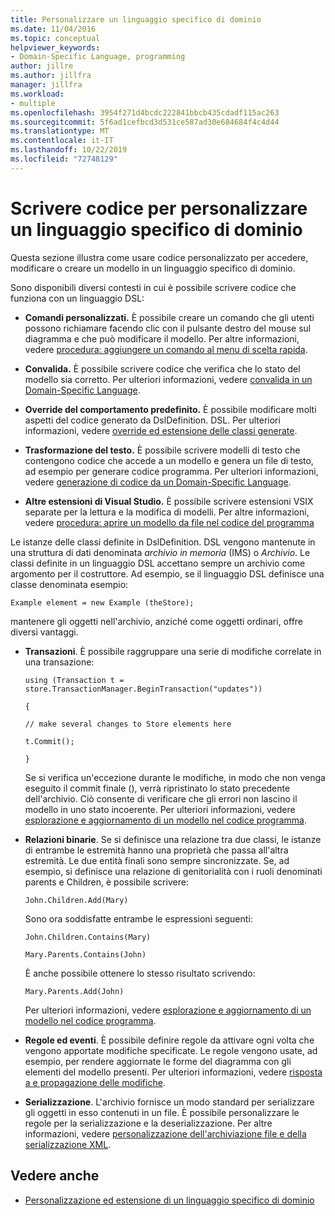 ```yaml
---
title: Personalizzare un linguaggio specifico di dominio
ms.date: 11/04/2016
ms.topic: conceptual
helpviewer_keywords:
- Domain-Specific Language, programming
author: jillre
ms.author: jillfra
manager: jillfra
ms.workload:
- multiple
ms.openlocfilehash: 3954f271d4bcdc222841bbcb435cdadf115ac263
ms.sourcegitcommit: 5f6ad1cefbcd3d531ce587ad30e684684f4c4d44
ms.translationtype: MT
ms.contentlocale: it-IT
ms.lasthandoff: 10/22/2019
ms.locfileid: "72748129"
---
```

# <a name="write-code-to-customize-a-domain-specific-language"></a>Scrivere codice per personalizzare un linguaggio specifico di dominio

Questa sezione illustra come usare codice personalizzato per accedere, modificare o creare un modello in un linguaggio specifico di dominio.

Sono disponibili diversi contesti in cui è possibile scrivere codice che funziona con un linguaggio DSL:

- **Comandi personalizzati.** È possibile creare un comando che gli utenti possono richiamare facendo clic con il pulsante destro del mouse sul diagramma e che può modificare il modello. Per altre informazioni, vedere [procedura: aggiungere un comando al menu di scelta rapida](../modeling/how-to-add-a-command-to-the-shortcut-menu.md).

- **Convalida.** È possibile scrivere codice che verifica che lo stato del modello sia corretto. Per ulteriori informazioni, vedere [convalida in un Domain-Specific Language](../modeling/validation-in-a-domain-specific-language.md).

- **Override del comportamento predefinito.** È possibile modificare molti aspetti del codice generato da DslDefinition. DSL. Per ulteriori informazioni, vedere [override ed estensione delle classi generate](../modeling/overriding-and-extending-the-generated-classes.md).

- **Trasformazione del testo.** È possibile scrivere modelli di testo che contengono codice che accede a un modello e genera un file di testo, ad esempio per generare codice programma. Per ulteriori informazioni, vedere [generazione di codice da un Domain-Specific Language](../modeling/generating-code-from-a-domain-specific-language.md).

- **Altre estensioni di Visual Studio.** È possibile scrivere estensioni VSIX separate per la lettura e la modifica di modelli. Per altre informazioni, vedere [procedura: aprire un modello da file nel codice del programma](../modeling/how-to-open-a-model-from-file-in-program-code.md)

Le istanze delle classi definite in DslDefinition. DSL vengono mantenute in una struttura di dati denominata *archivio in memoria* (IMS) o *Archivio*. Le classi definite in un linguaggio DSL accettano sempre un archivio come argomento per il costruttore. Ad esempio, se il linguaggio DSL definisce una classe denominata esempio:

`Example element = new Example (theStore);`

mantenere gli oggetti nell'archivio, anziché come oggetti ordinari, offre diversi vantaggi.

- **Transazioni**. È possibile raggruppare una serie di modifiche correlate in una transazione:

     `using (Transaction t = store.TransactionManager.BeginTransaction("updates"))`

     `{`

     `// make several changes to Store elements here`

     `t.Commit();`

     `}`

     Se si verifica un'eccezione durante le modifiche, in modo che non venga eseguito il commit finale (), verrà ripristinato lo stato precedente dell'archivio. Ciò consente di verificare che gli errori non lascino il modello in uno stato incoerente. Per ulteriori informazioni, vedere [esplorazione e aggiornamento di un modello nel codice programma](../modeling/navigating-and-updating-a-model-in-program-code.md).

- **Relazioni binarie**. Se si definisce una relazione tra due classi, le istanze di entrambe le estremità hanno una proprietà che passa all'altra estremità. Le due entità finali sono sempre sincronizzate. Se, ad esempio, si definisce una relazione di genitorialità con i ruoli denominati parents e Children, è possibile scrivere:

     `John.Children.Add(Mary)`

     Sono ora soddisfatte entrambe le espressioni seguenti:

     `John.Children.Contains(Mary)`

     `Mary.Parents.Contains(John)`

     È anche possibile ottenere lo stesso risultato scrivendo:

     `Mary.Parents.Add(John)`

     Per ulteriori informazioni, vedere [esplorazione e aggiornamento di un modello nel codice programma](../modeling/navigating-and-updating-a-model-in-program-code.md).

- **Regole ed eventi**. È possibile definire regole da attivare ogni volta che vengono apportate modifiche specificate. Le regole vengono usate, ad esempio, per rendere aggiornate le forme del diagramma con gli elementi del modello presenti. Per ulteriori informazioni, vedere [risposta a e propagazione delle modifiche](../modeling/responding-to-and-propagating-changes.md).

- **Serializzazione**. L'archivio fornisce un modo standard per serializzare gli oggetti in esso contenuti in un file. È possibile personalizzare le regole per la serializzazione e la deserializzazione. Per altre informazioni, vedere [personalizzazione dell'archiviazione file e della serializzazione XML](../modeling/customizing-file-storage-and-xml-serialization.md).

## <a name="see-also"></a>Vedere anche

- [Personalizzazione ed estensione di un linguaggio specifico di dominio](../modeling/customizing-and-extending-a-domain-specific-language.md)